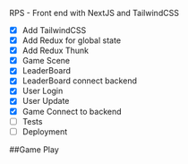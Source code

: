 RPS - Front end with NextJS and TailwindCSS

- [x] Add TailwindCSS
- [x] Add Redux for global state
- [x] Add Redux Thunk 
- [x] Game Scene
- [x] LeaderBoard
- [x] LeaderBoard connect backend
- [x] User Login
- [x] User Update
- [x] Game Connect to backend
- [ ] Tests
- [ ] Deployment

##Game Play




